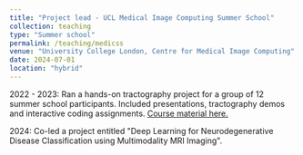 ```yaml
---
title: "Project lead - UCL Medical Image Computing Summer School"
collection: teaching
type: "Summer school"
permalink: /teaching/medicss
venue: "University College London, Centre for Medical Image Computing"
date: 2024-07-01
location: "hybrid"
---
```


2022 - 2023: Ran a hands-on tractography project for a group of 12 summer school participants. Included presentations, tractography demos and interactive coding assignments. [Course material here.](https://ethompson93.github.io/diffusion-tractography-2022.github.io/pages/main.html)

2024: Co-led a project entitled "Deep Learning for Neurodegenerative Disease Classification using Multimodality MRI Imaging".
